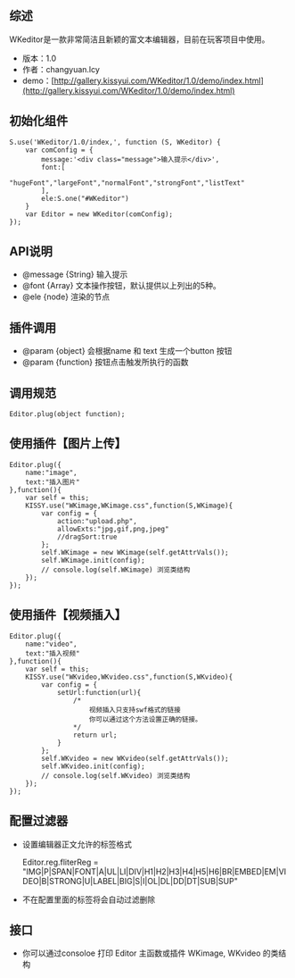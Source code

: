 ## 综述

WKeditor是一款非常简洁且新颖的富文本编辑器，目前在玩客项目中使用。

* 版本：1.0
* 作者：changyuan.lcy
* demo：[http://gallery.kissyui.com/WKeditor/1.0/demo/index.html](http://gallery.kissyui.com/WKeditor/1.0/demo/index.html)

## 初始化组件

    S.use('WKeditor/1.0/index,', function (S, WKeditor) {
        var comConfig = {
            message:'<div class="message">输入提示</div>',
            font:[
                "hugeFont","largeFont","normalFont","strongFont","listText"
            ],
            ele:S.one("#WKeditor")
        }
        var Editor = new WKeditor(comConfig);
    });

## API说明
* @message {String} 输入提示
* @font {Array} 文本操作按钮，默认提供以上列出的5种。
* @ele {node} 渲染的节点

## 插件调用
* @param {object} 会根据name 和 text 生成一个button 按钮
* @param {function} 按钮点击触发所执行的函数

## 调用规范

    Editor.plug(object function);


##  使用插件【图片上传】

    Editor.plug({
        name:"image",
        text:"插入图片"
    },function(){
        var self = this;
        KISSY.use("WKimage,WKimage.css",function(S,WKimage){
            var config = {
                action:"upload.php",
                allowExts:"jpg,gif,png,jpeg"
                //dragSort:true
            };
            self.WKimage = new WKimage(self.getAttrVals());
            self.WKimage.init(config);
            // console.log(self.WKimage) 浏览类结构
        });
    });


##  使用插件【视频插入】


    Editor.plug({
        name:"video",
        text:"插入视频"
    },function(){
        var self = this;
        KISSY.use("WKvideo,WKvideo.css",function(S,WKvideo){
            var config = {
                setUrl:function(url){
                    /*
                        视频插入只支持swf格式的链接
                        你可以通过这个方法设置正确的链接。
                    */
                    return url;
                }
            };
            self.WKvideo = new WKvideo(self.getAttrVals());
            self.WKvideo.init(config);
            // console.log(self.WKvideo) 浏览类结构
        });
    });

## 配置过滤器
* 设置编辑器正文允许的标签格式

    Editor.reg.fliterReg = "IMG|P|SPAN|FONT|A|UL|LI|DIV|H1|H2|H3|H4|H5|H6|BR|EMBED|EM|VIDEO|B|STRONG|U|LABEL|BIG|S|I|OL|DL|DD|DT|SUB|SUP" 

* 不在配置里面的标签将会自动过滤删除

## 接口
* 你可以通过consoloe 打印 Editor 主函数或插件 WKimage, WKvideo 的类结构